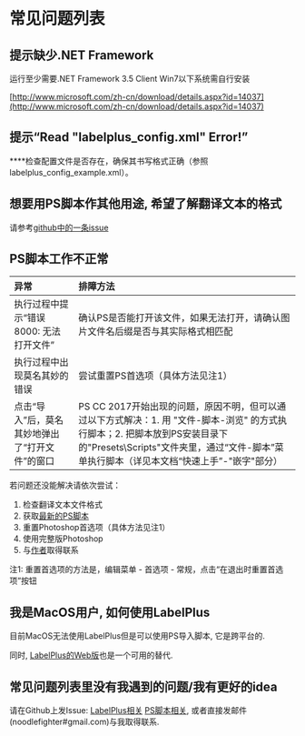 # 常见问题列表

## **提示缺少.NET Framework**

运行至少需要.NET Framework 3.5 Client Win7以下系统需自行安装

[http://www.microsoft.com/zh-cn/download/details.aspx?id=14037](http://www.microsoft.com/zh-cn/download/details.aspx?id=14037)

## **提示“Read "labelplus\_config.xml" Error!”**  

    
****检查配置文件是否存在，确保其书写格式正确（参照labelplus\_config\_example.xml）。

## **想要用PS脚本作其他用途, 希望了解翻译文本的格式**

请参考[github中的一条issue](https://github.com/LabelPlus/PS-Script/issues/27)

## **PS脚本工作不正常**

| 异常 | 排障方法 |
| :--- | :--- |
| 执行过程中提示“错误8000: 无法打开文件” | 确认PS是否能打开该文件，如果无法打开，请确认图片文件名后缀是否与其实际格式相匹配 |
| 执行过程中出现莫名其妙的错误 | 尝试重置PS首选项（具体方法见注1） |
| 点击“导入”后，莫名其妙地弹出了“打开文件”的窗口 | PS CC 2017开始出现的问题，原因不明，但可以通过以下方式解决：1. 用 "文件-脚本-浏览" 的方式执行脚本；2. 把脚本放到PS安装目录下的"Presets\Scripts"文件夹里，通过“文件-脚本”菜单执行脚本（详见本文档“快速上手”-"嵌字"部分） |

若问题还没能解决请依次尝试：

1. 检查翻译文本文件格式
2. 获取[最新的PS脚本](https://github.com/LabelPlus/PS-Script/releases)
3. 重置Photoshop首选项（具体方法见注1）
4. 使用完整版Photoshop
5. 与[作者](https://github.com/noodlefighter)取得联系

注1: 重置首选项的方法是，编辑菜单 - 首选项 - 常规，点击“在退出时重置首选项”按钮

## 我是MacOS用户, 如何使用LabelPlus

目前MacOS无法使用LabelPlus但是可以使用PS导入脚本, 它是跨平台的.

同时, [LabelPlus的Web版](https://moetra.com)也是一个可用的替代.

## 常见问题列表里没有我遇到的问题/我有更好的idea

请在Github上发Issue: [LabelPlus相关](https://github.com/LabelPlus/LabelPlus/issues) [PS脚本相关](https://github.com/LabelPlus/PS-Script), 或者直接发邮件\(noodlefighter\#gmail.com\)与我取得联系.

